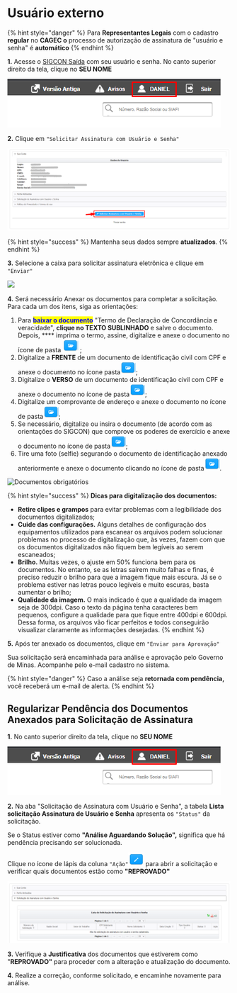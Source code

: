 # Usuário externo

{% hint style="danger" %}
Para **Representantes Legais** com o cadastro **regular** no **CAGEC o** processo de autorização de assinatura de "usuário e senha" é **automático**
{% endhint %}

**1.** Acesse o [SIGCON Saída](https://sigconsaida.mg.gov.br/) com seu usuário e senha. No canto superior direito da tela, clique no **SEU NOME**

![](<../../../.gitbook/assets/image (414).png>)

**2.** Clique em `"Solicitar Assinatura com Usuário e Senha"`&#x20;

![](<../../../.gitbook/assets/image (361).png>)

{% hint style="success" %}
Mantenha seus dados sempre **atualizados**.
{% endhint %}

**3.** Selecione a caixa para solicitar assinatura eletrônica e clique em `"Enviar"`&#x20;

![](../../../.gitbook/assets/assinatura\_eletronica\_solicitacao\_usuario\_interno.png)

**4.** Será necessário Anexar os documentos para completar a solicitação. Para cada um dos itens, siga as orientações:&#x20;

1. Para <mark style="color:blue;">**baixar o documento**</mark> "Termo de Declaração de Concordância e veracidade", **clique no TEXTO SUBLINHADO** e salve o documento. Depois, **** imprima o termo, assine, digitalize e anexe o documento no ícone de pasta <img src="../../../.gitbook/assets/icone_pasta.png" alt="" data-size="original"> ;
2. Digitalize a **FRENTE** de um documento de identificação civil com CPF e anexe o documento no ícone pasta<img src="../../../.gitbook/assets/icone_pasta.png" alt="" data-size="original">;
3. Digitalize o **VERSO** de um documento de identificação civil com CPF e anexe o documento no ícone de pasta<img src="../../../.gitbook/assets/icone_pasta.png" alt="" data-size="original">;
4. Digitalize um comprovante de endereço e anexe o documento no ícone de pasta<img src="../../../.gitbook/assets/icone_pasta.png" alt="" data-size="original">;
5. Se necessário, digitalize ou insira o documento (de acordo com as orientações do SIGCON) que comprove os poderes de exercício e anexe o documento no ícone de pasta<img src="../../../.gitbook/assets/icone_pasta.png" alt="" data-size="original">;
6. Tire uma foto (selfie) segurando o documento de identificação anexado anteriormente e anexe o documento clicando no ícone de pasta<img src="../../../.gitbook/assets/icone_pasta.png" alt="" data-size="original">.

![Documentos obrigatórios](../../../.gitbook/assets/assinatura\_eletronica\_solicitacao\_envio\_documento.png)

{% hint style="success" %}
**Dicas para digitalização dos documentos:**

* **Retire clipes e grampos** para evitar problemas com a legibilidade dos documentos digitalizados;
* **Cuide das configurações.** Alguns detalhes de configuração dos equipamentos utilizados para escanear os arquivos podem solucionar problemas no processo de digitalização que, às vezes, fazem com que os documentos digitalizados não fiquem bem legíveis ao serem escaneados;
* **Brilho.** Muitas vezes, o ajuste em 50% funciona bem para os documentos. No entanto, se as letras saírem muito falhas e finas, é preciso reduzir o brilho para que a imagem fique mais escura. Já se o problema estiver nas letras pouco legíveis e muito escuras, basta aumentar o brilho;
* **Qualidade da imagem.** O mais indicado é que a qualidade da imagem seja de 300dpi. Caso o texto da página tenha caracteres bem pequenos, configure a qualidade para que fique entre 400dpi e 600dpi. Dessa forma, os arquivos vão ficar perfeitos e todos conseguirão visualizar claramente as informações desejadas.
{% endhint %}

**5.** Após ter anexado os documentos, clique em `"Enviar para Aprovação"`

Sua solicitação será encaminhada para análise e aprovação pelo Governo de Minas. Acompanhe pelo e-mail cadastro no sistema.&#x20;

{% hint style="danger" %}
Caso a análise seja **retornada com pendência,** você receberá um e-mail de alerta.
{% endhint %}

## Regularizar Pendência dos Documentos Anexados para Solicitação de Assinatura

**1.** No canto superior direito da tela, clique no **SEU NOME**

![](<../../../.gitbook/assets/image (409).png>)

**2.** Na aba "Solicitação de Assinatura com Usuário e Senha", a tabela **Lista solicitação Assinatura de Usuário e Senha** apresenta os `"Status"` da solicitação.

Se o Status estiver como **"Análise Aguardando Solução",** significa que há pendência precisando ser solucionada.

Clique no ícone de lápis da coluna `"Ação"`<img src="../../../.gitbook/assets/botao_editar.png" alt="" data-size="original"> para abrir a solicitação e verificar quais documentos estão como **"REPROVADO"**

![](<../../../.gitbook/assets/image (333).png>)

**3.** Verifique a **Justificativa** dos documentos que estiverem como "**REPROVADO"** para proceder com a alteração e atualização do documento.

**4.** Realize a correção, conforme solicitado, e encaminhe novamente para análise.
